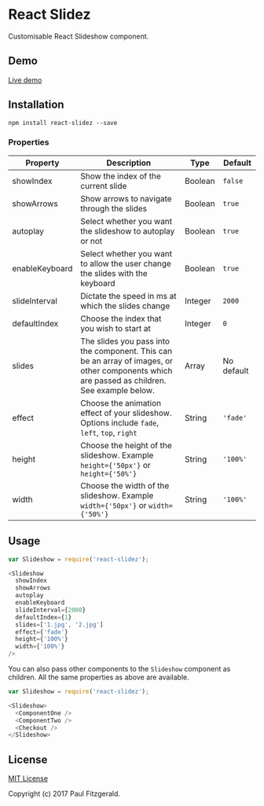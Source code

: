 # React Slidez

Customisable React Slideshow component.


## Demo

[Live demo](http://pau1fitz.github.io/react-slidez/)


## Installation

```
npm install react-slidez --save
```


### Properties

| Property | Description | Type | Default |
|----------|-------------|------|---------
| showIndex | Show the index of the current slide | Boolean | `false` |
| showArrows | Show arrows to navigate through the slides | Boolean | `true` |
| autoplay | Select whether you want the slideshow to autoplay or not | Boolean | `true` |
| enableKeyboard | Select whether you want to allow the user change the slides with the keyboard | Boolean | `true` |
| slideInterval | Dictate the speed in ms at which the slides change | Integer | `2000` |
| defaultIndex | Choose the index that you wish to start at | Integer | `0` |
| slides | The slides you pass into the component. This can be an array of images, or other components which are passed as children. See example below. | Array | No default |
| effect |Choose the animation effect of your slideshow. Options include `fade`, `left`, `top`, `right` | String | `'fade'` |
| height | Choose the height of the slideshow. Example `height={'50px'}` or `height={'50%'}`| String | `'100%'` |
| width | Choose the width of the slideshow. Example `width={'50px'}` or `width={'50%'}`| String | `'100%'` |


## Usage


```js
var Slideshow = require('react-slidez');

<Slideshow
  showIndex
  showArrows
  autoplay
  enableKeyboard
  slideInterval={2000}
  defaultIndex={1}
  slides=['1.jpg', '2.jpg']
  effect={'fade'}
  height={'100%'}
  width={'100%'}
/>

```

You can also pass other components to the `Slideshow` component as children. All the same properties as above are available.

```js
var Slideshow = require('react-slidez');

<Slideshow>
  <ComponentOne />
  <ComponentTwo />
  <Checkout />
</Slideshow>

```


## License

[MIT License](https://opensource.org/licenses/MIT)

Copyright (c) 2017 Paul Fitzgerald.

